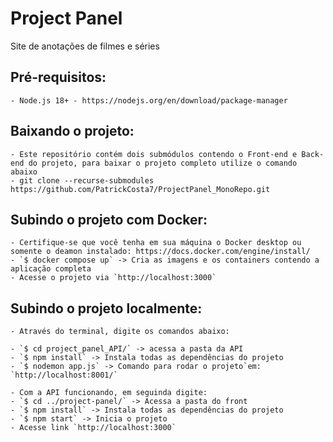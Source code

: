 # Project Panel
Site de anotações de filmes e séries

## Pré-requisitos:
    - Node.js 18+ - https://nodejs.org/en/download/package-manager

## Baixando o projeto:
    - Este repositório contém dois submódulos contendo o Front-end e Back-end do projeto, para baixar o projeto completo utilize o comando abaixo 
    - git clone --recurse-submodules https://github.com/PatrickCosta7/ProjectPanel_MonoRepo.git 

## Subindo o projeto com Docker:
    - Certifique-se que você tenha em sua máquina o Docker desktop ou somente o deamon instalado: https://docs.docker.com/engine/install/
    - `$ docker compose up` -> Cria as imagens e os containers contendo a aplicação completa
    - Acesse o projeto via `http://localhost:3000`

## Subindo o projeto localmente:
    - Através do terminal, digite os comandos abaixo:

    - `$ cd project_panel_API/` -> acessa a pasta da API
    - `$ npm install` -> Instala todas as dependências do projeto
    - `$ nodemon app.js` -> Comando para rodar o projeto`em: `http://localhost:8001/`

    - Com a API funcionando, em seguinda digite:
    - `$ cd ../project-panel/` -> Acessa a pasta do front
    - `$ npm install` -> Instala todas as dependências do projeto
    - `$ npm start` -> Inicia o projeto
    - Acesse link `http://localhost:3000`
